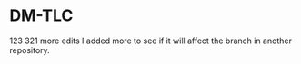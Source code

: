 # DM-TLC
123
321
more edits
I added more to see if it will affect the branch in another repository.
